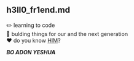 ## h3ll0_fr1end.md

:pencil2: learning to code<br/>
:seedling: bulding things for our and the next generation<br/>
:heart: do you know [HIM](1)?


***BO ADON YESHUA***



[1]: https://www.youtube.com/watch?v=6vtnDEAdpa8


